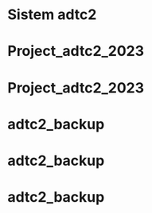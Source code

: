 # Sistem adtc2
# Project_adtc2_2023
# Project_adtc2_2023
# adtc2_backup
# adtc2_backup
# adtc2_backup
